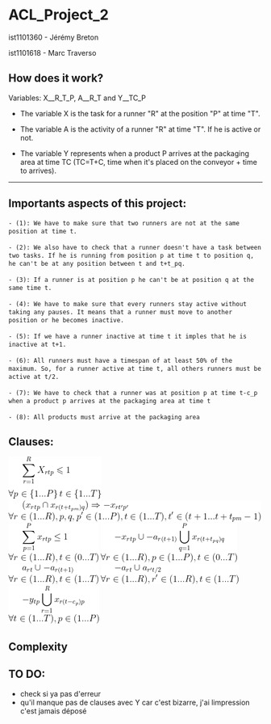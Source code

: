 # ACL_Project_2

ist1101360 - Jérémy Breton

ist1101618 - Marc Traverso

## How does it work?

Variables: X__R_T_P, A__R_T and Y__TC_P

- The variable X is the task for a runner "R" at the position "P" at time "T".

- The variable A is the activity of a runner "R" at time "T". If he is active or not.

- The variable Y represents when a product P arrives at the packaging area at time TC (TC=T+C, time when it's placed on the conveyor + time to arrives).

---


## Importants aspects of this project:

    - (1): We have to make sure that two runners are not at the same position at time t.
  
    - (2): We also have to check that a runner doesn't have a task between two tasks. If he is running from position p at time t to position q, he can't be at any position between t and t+t_pq.
    
    - (3): If a runner is at position p he can't be at position q at the same time t.
    
    - (4): We have to make sure that every runners stay active without taking any pauses. It means that a runner must move to another position or he becomes inactive.
    
    - (5): If we have a runner inactive at time t it imples that he is inactive at t+1.
    
    - (6): All runners must have a timespan of at least 50% of the maximum. So, for a runner active at time t, all others runners must be active at t/2.
    
    - (7): We have to check that a runner was at position p at time t-c_p when a product p arrives at the packaging area at time t
    
    - (8): All products must arrive at the packaging area

## Clauses:

![img1](clauses/1.png)
![img2](clauses/2.png)
![img3](clauses/3.png)
![img4](clauses/4.png)
![img5](clauses/5.png)
![img6](clauses/6.png)
![img7](clauses/7.png)



## Complexity


## TO DO:
- check si ya pas d'erreur
- qu'il manque pas de clauses avec Y car c'est bizarre, j'ai limpression c'est jamais déposé
